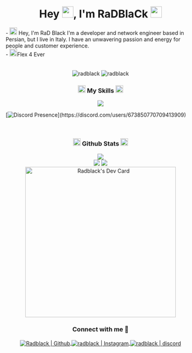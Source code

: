 <h1 align="center">Hey <img src="https://cdn.discordapp.com/emojis/790980670184357888.gif?size=40&quality=lossless" width="30"/>, I'm RaDBlaCk <img src="https://cdn.discordapp.com/emojis/790980678325633075.gif?size=40&quality=lossless" width="30"/></h1>
- <img src="https://cdn.discordapp.com/emojis/785471628078612491.webp?size=96&quality=lossless" width="20"/> Hey, I'm RaD Black
I'm a developer and network engineer based in Persian, but I live in Italy. I have an unwavering passion and energy for people and customer experience.
<br />
-  <img src="https://cdn.discordapp.com/emojis/785471628078612491.webp?size=96&quality=lossless" width="20"/>Flex 4 Ever
<br />

<br />
<br />
<div align="center">
  
<img src="https://komarev.com/ghpvc/?username=RaD01Black&label=Profile%20views&color=3382ed&style=for-the-badge&" alt="radblack" /> 
<img src="https://img.shields.io/badge/Open%20Source-%E2%99%A1-blue?style=for-the-badge&color=3382ed" alt="radblack" />

</div>


<h3 align="center"><img src="https://cdn.discordapp.com/emojis/821872803409428510.webp?size=96&quality=lossless" width="20"/> My Skills <img src="https://cdn.discordapp.com/emojis/821872803409428510.webp?size=96&quality=lossless" width="20"/></h3>
<div align="center">
<p align="center">
    <a href="https://skillicons.dev">
      <img src='https://skillicons.dev/icons?i=react,js,jquery,html,markdown,css,sass,bootstrap,nodejs,mongodb,discord,git,github,heroku,figma,tailwindcss' />
    </a>
  </p>
</div>


[![Discord Presence](https://lanyard-profile-readme.vercel.app/api/673850770709413909?theme=light&bg=809ecf&animated=false&hideDiscrim=true&borderRadius=30px&idleMessage=Probably%20doing%20something%20else...)](https://discord.com/users/673850770709413909)




<br />

<h3 align="center"><img src="https://cdn.discordapp.com/emojis/799212387000778772.webp?size=96&quality=lossless" width="20"/> Github Stats <img src="https://cdn.discordapp.com/emojis/799212387000778772.webp?size=96&quality=lossless" width="20"/></h3>
<div align="center">
  <a href="http://www.github.com/RaD01Black"><img src="https://github-readme-stats.vercel.app/api/top-langs/?username=RaD01Black&langs_count=10&layout=compact&theme=react&hide_border=true&bg_color=0D1117&title_color=3382ed&icon_color=3382ed" /></a>
  
<br />
  <a href="http://www.github.com/RaD01Black"><img src="https://github-readme-streak-stats.herokuapp.com/?user=RaD01Black&stroke=ffffff&background=0D1117&ring=3382ed&fire=3382ed&currStreakNum=ffffff&currStreakLabel=3382ed&sideNums=ffffff&sideLabels=ffffff&dates=ffffff&hide_border=true" /></a>
  <a href="http://www.github.com/RaD01Black"><img src="https://github-readme-stats.vercel.app/api?username=RaD01Black&theme=gruvbox_duo&show_icons=true&include_all_commits=true&count_private=true&theme=react&hide_border=true&bg_color=0D1117&title_color=3382ed&icon_color=3382ed" /></a>




  



<br />
<a href="https://app.daily.dev/RaD01Black"><img src="https://api.daily.dev/devcards/1b78f660ff7d48699b4acec9a0b4a0ce.png?r=g97" width="400" alt="Radblack's Dev Card"/></a>
</div>


<h3 align="center">Connect with me 📩</h3>
<div align="center">
<a href="https://github.com/RaD01Black">
<img align="center" alt="Radblack | Github"  src="http://img.shields.io/badge/-Github-181717?style=flat-square&logo=github&logoColor=FFFFFF" />
</a>
<a href="https://www.instagram.com/alereza_radblack/">
<img align="center" alt="radblack | Instagram"  src="http://img.shields.io/badge/-Instagram-E4405F?style=flat-square&logo=instagram&logoColor=FFFFFF" />
</a>
<a href="https://discord.gg/jvQDWCg7Db">
<img align="center" alt="radblack | discord"  src="http://img.shields.io/badge/-Discord-7289DA?style=flat-square&logo=discord&logoColor=FFFFFF" />
</a>
</div>


[github]: https://github.com/RaD01Black
[Instagram]: https://www.instagram.com/alereza_radblack/
[discord]: https://discord.gg/jvQDWCg7Db
